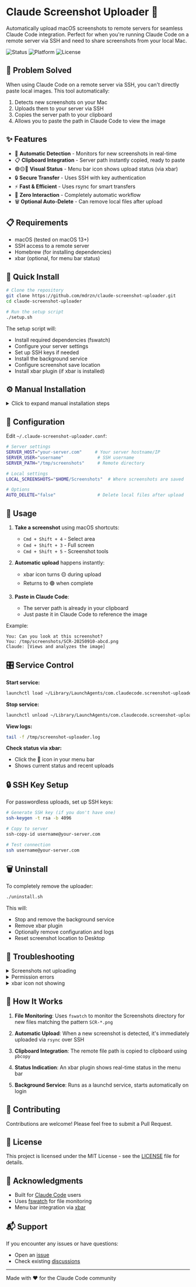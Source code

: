 # Claude Screenshot Uploader 📸

Automatically upload macOS screenshots to remote servers for seamless Claude Code integration. Perfect for when you're running Claude Code on a remote server via SSH and need to share screenshots from your local Mac.

![Status](https://img.shields.io/badge/status-active-success.svg)
![Platform](https://img.shields.io/badge/platform-macOS-blue.svg)
![License](https://img.shields.io/badge/license-MIT-green.svg)

## 🎯 Problem Solved

When using Claude Code on a remote server via SSH, you can't directly paste local images. This tool automatically:
1. Detects new screenshots on your Mac
2. Uploads them to your server via SSH
3. Copies the server path to your clipboard
4. Allows you to paste the path in Claude Code to view the image

## ✨ Features

- 🚀 **Automatic Detection** - Monitors for new screenshots in real-time
- 📋 **Clipboard Integration** - Server path instantly copied, ready to paste
- 🟢🟡🔴 **Visual Status** - Menu bar icon shows upload status (via xbar)
- 🔒 **Secure Transfer** - Uses SSH with key authentication
- ⚡ **Fast & Efficient** - Uses rsync for smart transfers
- 🎯 **Zero Interaction** - Completely automatic workflow
- 🗑️ **Optional Auto-Delete** - Can remove local files after upload

## 📋 Requirements

- macOS (tested on macOS 13+)
- SSH access to a remote server
- Homebrew (for installing dependencies)
- xbar (optional, for menu bar status)

## 🚀 Quick Install

```bash
# Clone the repository
git clone https://github.com/mdrzn/claude-screenshot-uploader.git
cd claude-screenshot-uploader

# Run the setup script
./setup.sh
```

The setup script will:
- Install required dependencies (fswatch)
- Configure your server settings
- Set up SSH keys if needed
- Install the background service
- Configure screenshot save location
- Install xbar plugin (if xbar is installed)

## ⚙️ Manual Installation

<details>
<summary>Click to expand manual installation steps</summary>

1. **Install dependencies:**
   ```bash
   brew install fswatch
   brew install --cask xbar  # Optional
   ```

2. **Clone and configure:**
   ```bash
   git clone https://github.com/mdrzn/claude-screenshot-uploader.git
   cd claude-screenshot-uploader
   
   # Create config from template
   cp config.example.sh ~/.claude-screenshot-uploader.conf
   # Edit the config with your server details
   open ~/.claude-screenshot-uploader.conf
   ```

3. **Install the service:**
   ```bash
   # Copy files
   cp -r . ~/claude-screenshot-uploader/
   cp com.claudecode.screenshot-uploader.plist ~/Library/LaunchAgents/
   
   # Start the service
   launchctl load ~/Library/LaunchAgents/com.claudecode.screenshot-uploader.plist
   ```

4. **Configure screenshot location:**
   ```bash
   defaults write com.apple.screencapture location ~/Screenshots
   killall SystemUIServer
   ```

5. **Install xbar plugin (optional):**
   ```bash
   cp xbar/screenshot-uploader.1s.sh ~/Library/Application\ Support/xbar/plugins/
   # Restart xbar
   ```

</details>

## 🔧 Configuration

Edit `~/.claude-screenshot-uploader.conf`:

```bash
# Server settings
SERVER_HOST="your-server.com"     # Your server hostname/IP
SERVER_USER="username"             # SSH username
SERVER_PATH="/tmp/screenshots"     # Remote directory

# Local settings
LOCAL_SCREENSHOTS="$HOME/Screenshots"  # Where screenshots are saved

# Options
AUTO_DELETE="false"                # Delete local files after upload
```

## 📸 Usage

1. **Take a screenshot** using macOS shortcuts:
   - `Cmd + Shift + 4` - Select area
   - `Cmd + Shift + 3` - Full screen
   - `Cmd + Shift + 5` - Screenshot tools

2. **Automatic upload** happens instantly:
   - xbar icon turns 🟡 during upload
   - Returns to 🟢 when complete

3. **Paste in Claude Code**:
   - The server path is already in your clipboard
   - Just paste it in Claude Code to reference the image

Example:
```
You: Can you look at this screenshot?
You: /tmp/screenshots/SCR-20250910-abcd.png
Claude: [Views and analyzes the image]
```

## 🎛️ Service Control

**Start service:**
```bash
launchctl load ~/Library/LaunchAgents/com.claudecode.screenshot-uploader.plist
```

**Stop service:**
```bash
launchctl unload ~/Library/LaunchAgents/com.claudecode.screenshot-uploader.plist
```

**View logs:**
```bash
tail -f /tmp/screenshot-uploader.log
```

**Check status via xbar:**
- Click the 📸 icon in your menu bar
- Shows current status and recent uploads

## 🔒 SSH Key Setup

For passwordless uploads, set up SSH keys:

```bash
# Generate SSH key (if you don't have one)
ssh-keygen -t rsa -b 4096

# Copy to server
ssh-copy-id username@your-server.com

# Test connection
ssh username@your-server.com
```

## 🗑️ Uninstall

To completely remove the uploader:

```bash
./uninstall.sh
```

This will:
- Stop and remove the background service
- Remove xbar plugin
- Optionally remove configuration and logs
- Reset screenshot location to Desktop

## 🐛 Troubleshooting

<details>
<summary>Screenshots not uploading</summary>

1. Check if service is running:
   ```bash
   launchctl list | grep screenshot
   ```

2. Check logs for errors:
   ```bash
   tail -30 /tmp/screenshot-uploader-error.log
   ```

3. Test SSH connection:
   ```bash
   ssh username@server "echo 'Connection OK'"
   ```

4. Verify fswatch is installed:
   ```bash
   which fswatch
   ```
</details>

<details>
<summary>Permission errors</summary>

If you see "Operation not permitted":
1. Go to System Settings → Privacy & Security → Files and Folders
2. Ensure Terminal has access to your Screenshots folder
3. Or use a different screenshot location (like ~/Screenshots)
</details>

<details>
<summary>xbar icon not showing</summary>

1. Ensure xbar is running
2. Refresh xbar plugins (Cmd+R in xbar menu)
3. Check plugin is executable:
   ```bash
   chmod +x ~/Library/Application\ Support/xbar/plugins/screenshot-uploader.1s.sh
   ```
</details>

## 📝 How It Works

1. **File Monitoring**: Uses `fswatch` to monitor the Screenshots directory for new files matching the pattern `SCR-*.png`

2. **Automatic Upload**: When a new screenshot is detected, it's immediately uploaded via `rsync` over SSH

3. **Clipboard Integration**: The remote file path is copied to clipboard using `pbcopy`

4. **Status Indication**: An xbar plugin shows real-time status in the menu bar

5. **Background Service**: Runs as a launchd service, starts automatically on login

## 🤝 Contributing

Contributions are welcome! Please feel free to submit a Pull Request.

## 📄 License

This project is licensed under the MIT License - see the [LICENSE](LICENSE) file for details.

## 🙏 Acknowledgments

- Built for [Claude Code](https://claude.ai/code) users
- Uses [fswatch](https://github.com/emcrisostomo/fswatch) for file monitoring
- Menu bar integration via [xbar](https://xbarapp.com/)

## 📬 Support

If you encounter any issues or have questions:
- Open an [issue](https://github.com/yourusername/claude-screenshot-uploader/issues)
- Check existing [discussions](https://github.com/yourusername/claude-screenshot-uploader/discussions)

---

Made with ❤️ for the Claude Code community
